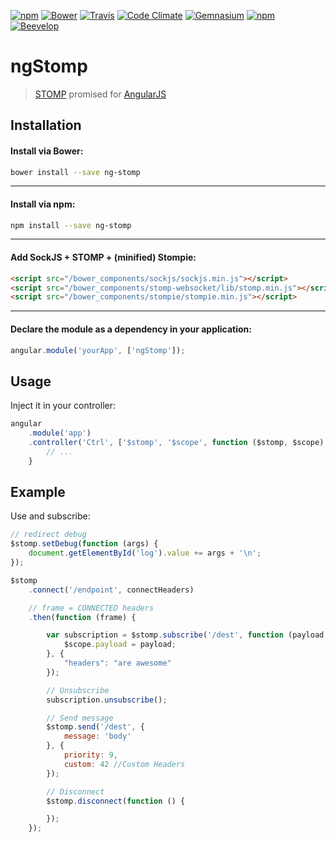 [![npm](https://img.shields.io/npm/v/ng-stomp.svg?style=flat-square)](https://www.npmjs.com/package/ng-stomp)
[![Bower](https://img.shields.io/bower/v/ng-stomp.svg?style=flat-square)](#bower)
[![Travis](https://img.shields.io/travis/beevelop/ng-stomp.svg?style=flat-square)](https://travis-ci.org/beevelop/ng-stomp)
[![Code Climate](https://img.shields.io/codeclimate/github/beevelop/ng-stomp.svg?style=flat-square)](https://codeclimate.com/github/beevelop/ng-stomp)
[![Gemnasium](https://img.shields.io/gemnasium/beevelop/ng-stomp.svg?style=flat-square)](https://gemnasium.com/beevelop/ng-stomp)
[![npm](https://img.shields.io/npm/l/ng-stomp.svg?style=flat-square)](http://www.wtfpl.net/txt/copying/)
[![Beevelop](https://links.beevelop.com/honey-badge)](https://beevelop.com)

# ngStomp

> [STOMP](http://jmesnil.net/stomp-websocket/doc/) promised for [AngularJS](https://angularjs.org)

## Installation

#### Install via Bower:
```bash
bower install --save ng-stomp
```
----
#### Install via npm:
```bash
npm install --save ng-stomp
```
----
#### Add SockJS + STOMP + (minified) Stompie:
```html
<script src="/bower_components/sockjs/sockjs.min.js"></script>
<script src="/bower_components/stomp-websocket/lib/stomp.min.js"></script>
<script src="/bower_components/stompie/stompie.min.js"></script>
```
----
#### Declare the module as a dependency in your application:
```js
angular.module('yourApp', ['ngStomp']);
```

## Usage

Inject it in your controller:
```js
angular
    .module('app')
    .controller('Ctrl', ['$stomp', '$scope', function ($stomp, $scope) {
        // ...
    }
```

## Example
Use and subscribe:
```js
// redirect debug
$stomp.setDebug(function (args) {
    document.getElementById('log').value += args + '\n';
});

$stomp
    .connect('/endpoint', connectHeaders)

    // frame = CONNECTED headers
    .then(function (frame) {

        var subscription = $stomp.subscribe('/dest', function (payload, headers, res) {
            $scope.payload = payload;
        }, {
            "headers": "are awesome"
        });

        // Unsubscribe
        subscription.unsubscribe();

        // Send message
        $stomp.send('/dest', {
            message: 'body'
        }, {
            priority: 9,
            custom: 42 //Custom Headers
        });

        // Disconnect
        $stomp.disconnect(function () {

        });
    });
```